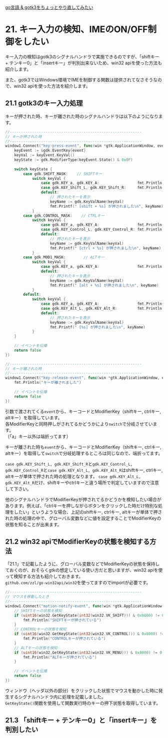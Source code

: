 [go言語 & gotk3をちょっとやり直してみたい](../../README.md#go%E8%A8%80%E8%AA%9Egotk3%E3%82%92%E3%81%A1%E3%82%87%E3%81%A3%E3%81%A8%E3%82%84%E3%82%8A%E7%9B%B4%E3%81%97%E3%81%A6%E3%81%BF%E3%81%9F%E3%81%84)  

# 21. キー入力の検知、IMEのON/OFF制御をしたい  

キー入力の検知はgotk3のシグナルハンドラで実施できるのですが、「shiftキー + テンキー0」と「insertキー」が判別出来ないため、win32 apiを使った方法も紹介します。  

また、gotk3ではWindows環境でIMEを制御する関数は提供されてなさそうなので、win32 apiを使った方法を紹介します。  

## 21.1 gotk3のキー入力処理  

キーが押された時、キーが離された時のシグナルハンドラは以下のようになります。  

```go
//-----------------------------------------------------------
// キーが押された時
//-----------------------------------------------------------
window1.Connect("key-press-event", func(win *gtk.ApplicationWindow, event *gdk.Event) bool {
    keyEvent := &gdk.EventKey{event}
    keyVal := keyEvent.KeyVal()
    keyState := gdk.ModifierType(keyEvent.State() & 0x0F)
    
    switch keyState {
        case gdk.SHIFT_MASK:    // SHIFTキー
            switch keyVal {
                case gdk.KEY_a, gdk.KEY_A:                 fmt.Println(" [shift + a] が押されました")
                case gdk.KEY_Shift_L, gdk.KEY_Shift_R:     fmt.Println(" [shift] が押されました")
                default:
                    // 押されたキーを表示
                    keyName := gdk.KeyValName(keyVal)
                    fmt.Printf(" [shift + %s] が押されました\n", keyName)
            }
        case gdk.CONTROL_MASK:    // CTRLキー
            switch keyVal {
                case gdk.KEY_a, gdk.KEY_A:                 fmt.Println(" [ctrl + a] が押されました")
                case gdk.KEY_Control_L, gdk.KEY_Control_R: fmt.Println(" [ctrl] が押されました")
                default:
                    // 押されたキーを表示
                    keyName := gdk.KeyValName(keyVal)
                    fmt.Printf(" [ctrl + %s] が押されました\n", keyName)
            }
        case gdk.MOD1_MASK:        // ALTキー
            switch keyVal {
                case gdk.KEY_a, gdk.KEY_A:                 fmt.Println(" [alt + a] が押されました")
                default:
                    // 押されたキーを表示
                    keyName := gdk.KeyValName(keyVal)
                    fmt.Printf(" [alt + %s] が押されました\n", keyName)
            }
        default:
            switch keyVal {
                case gdk.KEY_a, gdk.KEY_A:                 fmt.Println(" [a] が押されました")
                case gdk.KEY_Alt_L, gdk.KEY_Alt_R:         fmt.Println(" [alt] が押されました")
                default:
                    // 押されたキーを表示
                    keyName := gdk.KeyValName(keyVal)
                    fmt.Printf(" [%s] が押されました\n", keyName)
            }
    }
    
    // イベントを伝播
    return false
})

//-----------------------------------------------------------
// キーが離された時
//-----------------------------------------------------------
window1.Connect("key-release-event", func(win *gtk.ApplicationWindow, event *gdk.Event) bool {
    fmt.Println("キーが離されました")
    
    // イベントを伝播
    return false
})
```

引数で渡されてくる`event`から、キーコードとModifierKey（shiftキー, ctrlキー, altキー）を取得しています。  
各ModifierKeyと同時押しがされてるかどうかにより`switch`で分岐させています。  
（「a」キー以外は端折ってます）  

キーが離された時も`event`から、キーコードとModifierKey（shiftキー, ctrlキー, altキー）を取得して`switch`で分岐処理するところは同じなので、端折ってます。  

`case gdk.KEY_Shift_L, gdk.KEY_Shift_R`と`gdk.KEY_Control_L, gdk.KEY_Control_R`と`case gdk.KEY_Alt_L, gdk.KEY_Alt_R`はshiftキー, ctrlキー, altキーが単体で押された時の処理となります。
`case gdk.KEY_Alt_L, gdk.KEY_Alt_R`だけ、shiftキーやctrlキーと違う場所で判定していますので注意して下さい。  

他のシグナルハンドラでModifierKeyが押されてるかどうかを検知したい場合があります。例えば、「ctrlキーを押しながらボタンをクリックした時だけ特別な処理をしたい」というような場合、上記のshiftキー, ctrlキー, altキーが単体で押された時の処理の中で、グローバル変数などに値を設定することでModifierKeyの状態を知ることが出来ます。  

## 21.2 win32 apiでModifierKeyの状態を検知する方法  

「21.1」で記載したように、グローバル変数などでModifierKeyの状態を保持しておくのが、おそらくgtkの想定している使い方だと思いますが、win32 apiを使って検知する方法も紹介しておきます。  
`github.com/zzl/go-win32api/win32`を使ってますのでimportが必要です。  

```go
//-----------------------------------------------------------
// マウスを移動したとき
//-----------------------------------------------------------
window1.Connect("motion-notify-event", func(win *gtk.ApplicationWindow, event *gdk.Event) bool {
	// SHIFTキーの状態を検知
	if (uint16(win32.GetKeyState(int32(win32.VK_SHIFT))) & 0x8000) != 0 {
		fmt.Println("SHIFTキーが押されている")
	}
	// CONTROLキーの状態を検知
	if (uint16(win32.GetKeyState(int32(win32.VK_CONTROL))) & 0x8000) != 0 {
		fmt.Println("CONTROLキーが押されている")
	}
	// ALTキーの状態を検知
	if (uint16(win32.GetKeyState(int32(win32.VK_MENU))) & 0x8000) != 0 {
		fmt.Println("ALTキーが押されている")
	}
	
	// イベントを伝播
	return false
})
```

ウィンドウ（ヘッダ以外の部分）をクリックした状態でマウスを動かした時に発生するシグナルハンドラ内に処理を記載しました。  
`GetKeyState()`関数を使用して関数実行時のキーの押下状態を取得しています。  

## 21.3 「shiftキー + テンキー0」と「insertキー」を判別したい  


